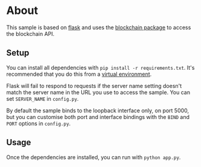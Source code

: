 # About

This sample is based on [flask][flask] and uses the [blockchain package][bc.py]
to access the blockchain API.

## Setup

You can install all dependencies with `pip install -r requirements.txt`.
It's recommended that you do this from a [virtual environment][venv].

Flask will fail to respond to requests if the server name setting doesn't match
the server name in the URL you use to access the sample. You can set
`SERVER_NAME` in `config.py`.

By default the sample binds to the loopback interface only, on port 5000,
but you can customise both port and interface bindings with the `BIND` and
`PORT` options in `config.py`.

## Usage

Once the dependencies are installed, you can run with `python app.py`.

[flask]: http://flask.pocoo.org/
[venv]: http://docs.python-guide.org/en/latest/dev/virtualenvs/
[bc.py]: https://pypi.python.org/pypi/blockchain